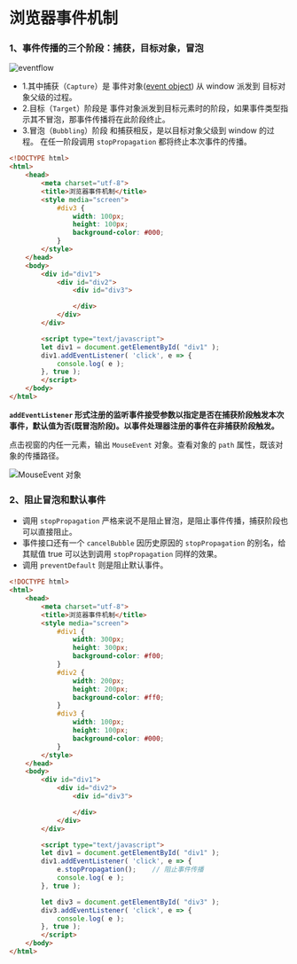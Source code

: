 # 浏览器事件机制

### 1、事件传播的三个阶段：捕获，目标对象，冒泡

![eventflow](https://upload-images.jianshu.io/upload_images/1726248-448a22ad588da43d.png?imageMogr2/auto-orient/strip%7CimageView2/2/w/1240)

- 1.其中捕获（`Capture`）是 事件对象([event object](https://dom.spec.whatwg.org/#event)) 从 window 派发到 目标对象父级的过程。
- 2.目标（`Target`）阶段是 事件对象派发到目标元素时的阶段，如果事件类型指示其不冒泡，那事件传播将在此阶段终止。
- 3.冒泡（`Bubbling`）阶段 和捕获相反，是以目标对象父级到 window 的过程。
在任一阶段调用 `stopPropagation` 都将终止本次事件的传播。

```html
<!DOCTYPE html>
<html>
    <head>
        <meta charset="utf-8">
        <title>浏览器事件机制</title>
        <style media="screen">
            #div3 {
                width: 100px;
                height: 100px;
                background-color: #000;
            }
        </style>
    </head>
    <body>
        <div id="div1">
            <div id="div2">
                <div id="div3">

                </div>
            </div>
        </div>

        <script type="text/javascript">
        let div1 = document.getElementById( "div1" );
        div1.addEventListener( 'click', e => {
            console.log( e );
        }, true );
        </script>
    </body>
</html>
```

**`addEventListener` 形式注册的监听事件接受参数以指定是否在捕获阶段触发本次事件，默认值为否(既冒泡阶段)。以事件处理器注册的事件在非捕获阶段触发。**

点击视窗的内任一元素，输出 `MouseEvent` 对象。查看对象的 `path` 属性，既该对象的传播路径。

![MouseEvent 对象](https://upload-images.jianshu.io/upload_images/1726248-913cf9ae810f0eb5.png?imageMogr2/auto-orient/strip%7CimageView2/2/w/1240)

### 2、阻止冒泡和默认事件
- 调用  `stopPropagation` 严格来说不是阻止冒泡，是阻止事件传播，捕获阶段也可以直接阻止。
- 事件接口还有一个 `cancelBubble` 因历史原因的 `stopPropagation` 的别名，给其赋值 true 可以达到调用 `stopPropagation` 同样的效果。
- 调用 `preventDefault` 则是阻止默认事件。

```html
<!DOCTYPE html>
<html>
    <head>
        <meta charset="utf-8">
        <title>浏览器事件机制</title>
        <style media="screen">
            #div1 {
                width: 300px;
                height: 300px;
                background-color: #f00;
            }
            #div2 {
                width: 200px;
                height: 200px;
                background-color: #ff0;
            }
            #div3 {
                width: 100px;
                height: 100px;
                background-color: #000;
            }
        </style>
    </head>
    <body>
        <div id="div1">
            <div id="div2">
                <div id="div3">

                </div>
            </div>
        </div>

        <script type="text/javascript">
        let div1 = document.getElementById( "div1" );
        div1.addEventListener( 'click', e => {
            e.stopPropagation();    // 阻止事件传播
            console.log( e );
        }, true );

        let div3 = document.getElementById( "div3" );
        div3.addEventListener( 'click', e => {
            console.log( e );
        }, true );
        </script>
    </body>
</html>
```
